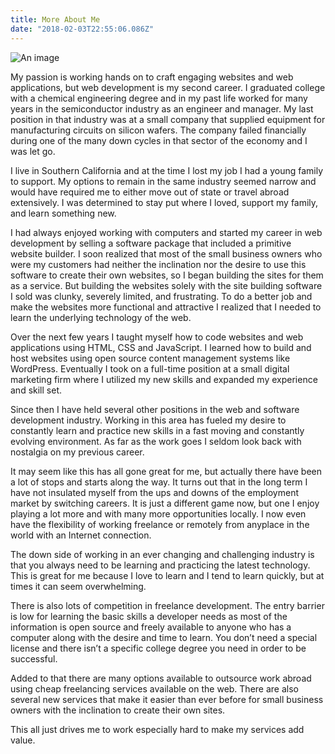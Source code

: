 ```yaml
---
title: More About Me
date: "2018-02-03T22:55:06.086Z"
---
```


![An image](./tomn-beach-crop.jpg)

My passion is working hands on to craft engaging websites and web applications, but web development is my second career. I graduated college with a chemical engineering degree and in my past life worked for many years in the semiconductor industry as an engineer and manager. My last position in that industry was at a small company that supplied equipment for manufacturing circuits on silicon wafers. The company failed financially during one of the many down cycles in that sector of the economy and I was let go. 

I live in Southern California and at the time I lost my job I had a young family to support. My options to remain in the same industry seemed narrow and would have required me to either move out of state or travel abroad extensively. I was determined to stay put where I loved, support my family, and learn something new.

I had always enjoyed working with computers and started my career in web development by selling a software package that included a primitive website builder. I soon realized that most of the small business owners who were my customers had neither the inclination nor the desire to use this software to create their own websites, so I began building the sites for them as a service. But building the websites solely with the site building software I sold was clunky, severely limited, and frustrating. To do a better job and make the websites more functional and attractive I realized that I needed to learn the underlying technology of the web. 

Over the next few years I taught myself how to code websites and web applications using HTML, CSS and JavaScript. I learned how to build and host websites using open source content management systems like WordPress. Eventually I took on a full-time position at a small digital marketing firm where I utilized my new skills and expanded my experience and skill set. 

Since then I have held several other positions in the web and software development  industry. Working in this area has fueled my desire to constantly learn and practice new skills in a fast moving and constantly evolving environment. As far as the work goes I seldom look back with nostalgia on my previous career.

It may seem like this has all gone great for me, but actually there have been a lot of stops and starts along the way. It turns out that in the long term I have not insulated myself from the ups and downs of the employment market by switching careers. It is just a different game now, but one I enjoy playing a lot more and with many more opportunities locally. I now even have the flexibility of working freelance or remotely from anyplace in the world with an Internet connection.

The down side of working in an ever changing and challenging industry is that you always need to be learning and practicing the latest technology. This is great for me because I love to learn and I tend to learn quickly, but at times it can seem overwhelming. 

There is also lots of competition in freelance development. The entry barrier is low for learning the basic skills a developer needs as most of the information is open source and freely available to anyone who has a computer along with the desire and time to learn.  You don’t need a special license and there isn’t a specific college degree you need in order to be successful. 

Added to that there are many options available to outsource work abroad using cheap freelancing services available on the web.  There are also several new services that make it easier than ever before for small business owners with the inclination to create their own sites. 

This all just drives me to work especially hard to make my services add value.  
